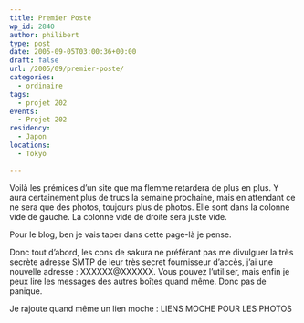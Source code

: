 ```yaml
---
title: Premier Poste
wp_id: 2840
author: philibert
type: post
date: 2005-09-05T03:00:36+00:00
draft: false
url: /2005/09/premier-poste/
categories:
  - ordinaire
tags:
  - projet 202
events:
  - Projet 202
residency:
  - Japon
locations:
  - Tokyo

---
```

Voilà les prémices d&rsquo;un site que ma flemme retardera de plus en plus. Y aura certainement plus de trucs la semaine prochaine, mais en attendant ce ne sera que des photos, toujours plus de photos. Elle sont dans la colonne vide de gauche. La colonne vide de droite sera juste vide.

Pour le blog, ben je vais taper dans cette page-là je pense.
  
Donc tout d&rsquo;abord, les cons de sakura ne préférant pas me divulguer la très secrète adresse SMTP de leur très secret fournisseur d&rsquo;accès, j&rsquo;ai une nouvelle adresse : XXXXXX@XXXXXX. Vous pouvez l&rsquo;utiliser, mais enfin je peux lire les messages des autres boîtes quand même. Donc pas de panique.

Je rajoute quand même un lien moche : LIENS MOCHE POUR LES PHOTOS